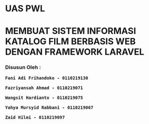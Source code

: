 # UAS PWL #
<h1> MEMBUAT SISTEM INFORMASI  KATALOG FILM BERBASIS WEB DENGAN FRAMEWORK LARAVEL </h1>
<h3>
Disusun Oleh : 


    Fani Adi Frihandoko - 0110219130

    Fazriyansah Ahmad - 0110219071

    Wangsit Hardianto - 0110219075

    Yahya Mursyid Rabbani - 0110219067

    Zaid Hilmi - 0110219097
</h3>
